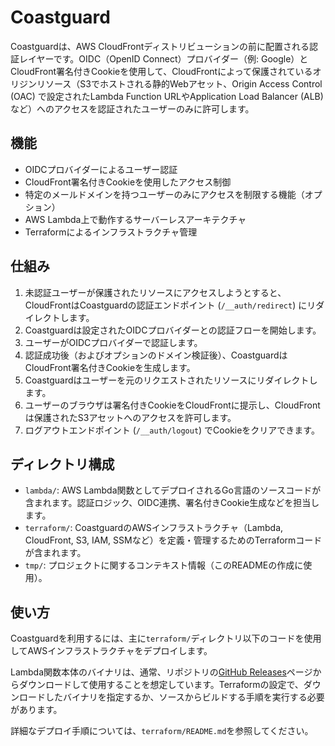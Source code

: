 # Coastguard

Coastguardは、AWS CloudFrontディストリビューションの前に配置される認証レイヤーです。OIDC（OpenID Connect）プロバイダー（例: Google）とCloudFront署名付きCookieを使用して、CloudFrontによって保護されているオリジンリソース（S3でホストされる静的Webアセット、Origin Access Control (OAC) で設定されたLambda Function URLやApplication Load Balancer (ALB) など）へのアクセスを認証されたユーザーのみに許可します。

## 機能

*   OIDCプロバイダーによるユーザー認証
*   CloudFront署名付きCookieを使用したアクセス制御
*   特定のメールドメインを持つユーザーのみにアクセスを制限する機能（オプション）
*   AWS Lambda上で動作するサーバーレスアーキテクチャ
*   Terraformによるインフラストラクチャ管理

## 仕組み

1.  未認証ユーザーが保護されたリソースにアクセスしようとすると、CloudFrontはCoastguardの認証エンドポイント (`/__auth/redirect`) にリダイレクトします。
2.  Coastguardは設定されたOIDCプロバイダーとの認証フローを開始します。
3.  ユーザーがOIDCプロバイダーで認証します。
4.  認証成功後（およびオプションのドメイン検証後）、CoastguardはCloudFront署名付きCookieを生成します。
5.  Coastguardはユーザーを元のリクエストされたリソースにリダイレクトします。
6.  ユーザーのブラウザは署名付きCookieをCloudFrontに提示し、CloudFrontは保護されたS3アセットへのアクセスを許可します。
7.  ログアウトエンドポイント (`/__auth/logout`) でCookieをクリアできます。

## ディレクトリ構成

*   `lambda/`: AWS Lambda関数としてデプロイされるGo言語のソースコードが含まれます。認証ロジック、OIDC連携、署名付きCookie生成などを担当します。
*   `terraform/`: CoastguardのAWSインフラストラクチャ（Lambda, CloudFront, S3, IAM, SSMなど）を定義・管理するためのTerraformコードが含まれます。
*   `tmp/`: プロジェクトに関するコンテキスト情報（このREADMEの作成に使用）。

## 使い方

Coastguardを利用するには、主に`terraform/`ディレクトリ以下のコードを使用してAWSインフラストラクチャをデプロイします。

Lambda関数本体のバイナリは、通常、リポジトリの[GitHub Releases](https://github.com/mackee/coastguard/releases)ページからダウンロードして使用することを想定しています。Terraformの設定で、ダウンロードしたバイナリを指定するか、ソースからビルドする手順を実行する必要があります。

詳細なデプロイ手順については、`terraform/README.md`を参照してください。
